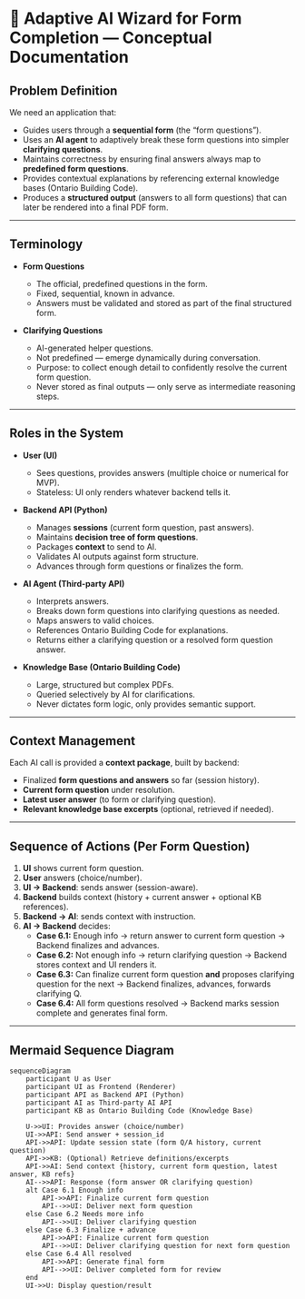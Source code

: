 # 📘 Adaptive AI Wizard for Form Completion — Conceptual Documentation

## Problem Definition
We need an application that:  
- Guides users through a **sequential form** (the “form questions”).  
- Uses an **AI agent** to adaptively break these form questions into simpler **clarifying questions**.  
- Maintains correctness by ensuring final answers always map to **predefined form questions**.  
- Provides contextual explanations by referencing external knowledge bases (Ontario Building Code).  
- Produces a **structured output** (answers to all form questions) that can later be rendered into a final PDF form.  

---

## Terminology
- **Form Questions**  
  - The official, predefined questions in the form.  
  - Fixed, sequential, known in advance.  
  - Answers must be validated and stored as part of the final structured form.  

- **Clarifying Questions**  
  - AI-generated helper questions.  
  - Not predefined — emerge dynamically during conversation.  
  - Purpose: to collect enough detail to confidently resolve the current form question.  
  - Never stored as final outputs — only serve as intermediate reasoning steps.  

---

## Roles in the System
- **User (UI)**  
  - Sees questions, provides answers (multiple choice or numerical for MVP).  
  - Stateless: UI only renders whatever backend tells it.  

- **Backend API (Python)**  
  - Manages **sessions** (current form question, past answers).  
  - Maintains **decision tree of form questions**.  
  - Packages **context** to send to AI.  
  - Validates AI outputs against form structure.  
  - Advances through form questions or finalizes the form.  

- **AI Agent (Third-party API)**  
  - Interprets answers.  
  - Breaks down form questions into clarifying questions as needed.  
  - Maps answers to valid choices.  
  - References Ontario Building Code for explanations.  
  - Returns either a clarifying question or a resolved form question answer.  

- **Knowledge Base (Ontario Building Code)**  
  - Large, structured but complex PDFs.  
  - Queried selectively by AI for clarifications.  
  - Never dictates form logic, only provides semantic support.  

---

## Context Management
Each AI call is provided a **context package**, built by backend:  
- Finalized **form questions and answers** so far (session history).  
- **Current form question** under resolution.  
- **Latest user answer** (to form or clarifying question).  
- **Relevant knowledge base excerpts** (optional, retrieved if needed).  

---

## Sequence of Actions (Per Form Question)

1. **UI** shows current form question.  
2. **User** answers (choice/number).  
3. **UI → Backend**: sends answer (session-aware).  
4. **Backend** builds context (history + current answer + optional KB references).  
5. **Backend → AI**: sends context with instruction.  
6. **AI → Backend** decides:  
   - **Case 6.1:** Enough info → return answer to current form question → Backend finalizes and advances.  
   - **Case 6.2:** Not enough info → return clarifying question → Backend stores context and UI renders it.  
   - **Case 6.3:** Can finalize current form question **and** proposes clarifying question for the next → Backend finalizes, advances, forwards clarifying Q.  
   - **Case 6.4:** All form questions resolved → Backend marks session complete and generates final form.  

---

## Mermaid Sequence Diagram

```mermaid
sequenceDiagram
    participant U as User
    participant UI as Frontend (Renderer)
    participant API as Backend API (Python)
    participant AI as Third-party AI API
    participant KB as Ontario Building Code (Knowledge Base)

    U->>UI: Provides answer (choice/number)
    UI->>API: Send answer + session_id
    API->>API: Update session state (form Q/A history, current question)
    API->>KB: (Optional) Retrieve definitions/excerpts
    API->>AI: Send context {history, current form question, latest answer, KB refs}
    AI-->>API: Response (form answer OR clarifying question)
    alt Case 6.1 Enough info
        API->>API: Finalize current form question
        API-->>UI: Deliver next form question
    else Case 6.2 Needs more info
        API-->>UI: Deliver clarifying question
    else Case 6.3 Finalize + advance
        API->>API: Finalize current form question
        API-->>UI: Deliver clarifying question for next form question
    else Case 6.4 All resolved
        API->>API: Generate final form
        API-->>UI: Deliver completed form for review
    end
    UI->>U: Display question/result
